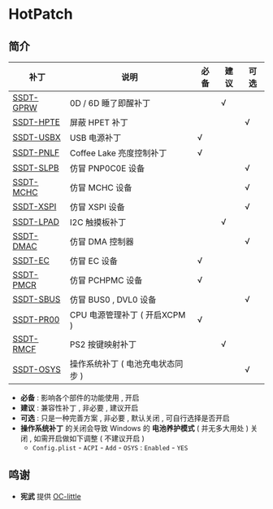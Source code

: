 # HotPatch
## 简介
| 补丁                       | 说明                              | 必备 | 建议 | 可选 |
| -------------------------- | --------------------------------- | ---- | ---- | ---- |
| [SSDT-GPRW](SSDT-GPRW.dsl) | 0D / 6D 睡了即醒补丁              |      | √    |      |
| [SSDT-HPTE](SSDT-HPTE.dsl) | 屏蔽 HPET 补丁                    |      |      | √    |
| [SSDT-USBX](SSDT-USBX.dsl) | USB 电源补丁                      | √    |      |      |
| [SSDT-PNLF](SSDT-PNLF.dsl) | Coffee Lake 亮度控制补丁          | √    |      |      |
| [SSDT-SLPB](SSDT-SLPB.dsl) | 仿冒 PNP0C0E 设备                 |      |      | √    |
| [SSDT-MCHC](SSDT-MCHC.dsl) | 仿冒 MCHC 设备                    |      |      | √    |
| [SSDT-XSPI](SSDT-XSPI.dsl) | 仿冒 XSPI 设备                    |      |      | √    |
| [SSDT-LPAD](SSDT-LPAD.dsl) | I2C 触摸板补丁                    |      | √    |      |
| [SSDT-DMAC](SSDT-DMAC.dsl) | 仿冒 DMA 控制器                   |      |      | √    |
| [SSDT-EC](SSDT-EC.dsl)     | 仿冒 EC 设备                      | √    |      |      |
| [SSDT-PMCR](SSDT-PMCR.dsl) | 仿冒 PCHPMC 设备                  | √    |      |      |
| [SSDT-SBUS](SSDT-SBUS.dsl) | 仿冒 BUS0 , DVL0 设备             |      |      | √    |
| [SSDT-PR00](SSDT-PR00.dsl) | CPU 电源管理补丁 ( 开启XCPM )     | √    |      |      |
| [SSDT-RMCF](SSDT-RMCF.dsl) | PS2 按键映射补丁                  |      | √    |      |
| [SSDT-OSYS](SSDT-OSYS.dsl) | 操作系统补丁 ( 电池充电状态同步 ) |      |      | √    |
- **必备** : 影响各个部件的功能使用 , 开启
- **建议** : 兼容性补丁 , 非必要 , 建议开启
- **可选** : 只是一种完善方案 , 非必要 , 默认关闭 , 可自行选择是否开启
- **操作系统补丁** 的关闭会导致 Windows 的 **电池养护模式** ( 并无多大用处 ) 关闭 , 如需开启做如下调整 ( 不建议开启 )
  - `Config.plist` - `ACPI` - `Add` - `OSYS` : `Enabled` - `YES`

## 鸣谢

- **宪武** 提供 [OC-little](https://github.com/daliansky/OC-little)